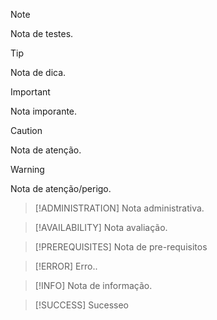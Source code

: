 >[!NOTE]
>Nota de testes.

>[!TIP]
>Nota de dica.

>[!IMPORTANT]
>Nota imporante.

>[!CAUTION]
>Nota de atenção.

>[!WARNING]
>Nota de atenção/perigo.

>[!ADMINISTRATION]
>Nota administrativa.

>[!AVAILABILITY]
>Nota avaliação.

>[!PREREQUISITES]
>Nota de pre-requisitos

>[!ERROR]
>Erro..

>[!INFO]
>Nota de informação.

>[!SUCCESS]
>Sucesseo